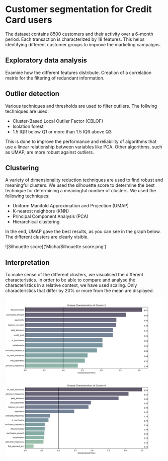 # Customer segmentation for Credit Card users
The dataset contains 8500 customers and their activity over a 6-month period. Each transaction is characterized by 18 features. This helps identifying different customer groups to improve the marketing campaigns.


## Exploratory data analysis
Examine how the different features distribute. Creation of a correlation matrix for the filtering of redundant information.

## Outlier detection
Various techniques and thresholds are used to filter outliers. The follwing techniques are used: 
- Cluster-Based Local Outlier Factor (CBLOF) 
- Isolation forest
- 1.5 IQR below Q1 or more than 1.5 IQR above Q3

This is done to improve the performance and reliability of algorithms that use a linear relationship between variables like PCA. Other algorithms, such as UMAP, are more robust against outliers.

## Clustering
A variety of dimensionality reduction techniques are used to find robust and meaningful clusters. We used the silhouette score to determine the best technique for determining a meaningful number of clusters. We used the following techniques:
- Uniform Manifold Approximation and Projection (UMAP)
- K-nearest neighbors (KNN)
- Principal Component Analysis (PCA)
- Hierarchical clustering

In the end, UMAP gave the best results, as you can see in the graph below. The different clusters are clearly visible.

![Silhouette score]('Micha/Silhouette score.png')

## Interpretation
To make sense of the different clusters, we visualised the different characteristics. In order to be able to compare and analyse the characteristics in a relative context, we have used scaling. Only characteristics that differ by 20% or more from the mean are displayed.

<div style="text-align: center;">
  <p float="center">
    <img src="Micha/plot_3.png" width="600" />
    <img src="Micha/plot_7.png" width="600" /> 
  </p>
</div>
